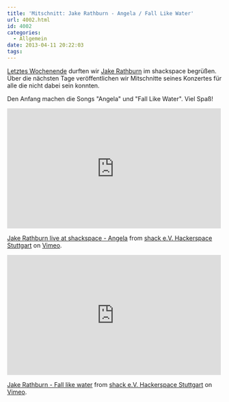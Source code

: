```yaml
---
title: 'Mitschnitt: Jake Rathburn - Angela / Fall Like Water'
url: 4002.html
id: 4002
categories:
  - Allgemein
date: 2013-04-11 20:22:03
tags:
---
```


[Letztes Wochenende](https://blog.shackspace.de/?p=3955) durften wir [Jake Rathburn](http://jakerathburn.com/) im shackspace begrüßen. Über die nächsten Tage veröffentlichen wir Mitschnitte seines Konzertes für alle die nicht dabei sein konnten.

Den Anfang machen die Songs "Angela" und "Fall Like Water". Viel Spaß!

<iframe src="http://player.vimeo.com/video/63805656" height="281" width="500" allowfullscreen="" frameborder="0"></iframe>

[Jake Rathburn live at shackspace - Angela](http://vimeo.com/63805656) from [shack e.V. Hackerspace Stuttgart](http://vimeo.com/shackspace) on [Vimeo](http://vimeo.com).

<iframe src="http://player.vimeo.com/video/63806107" height="281" width="500" allowfullscreen="" frameborder="0"></iframe>

[Jake Rathburn - Fall like water](http://vimeo.com/63806107) from [shack e.V. Hackerspace Stuttgart](http://vimeo.com/shackspace) on [Vimeo](http://vimeo.com).